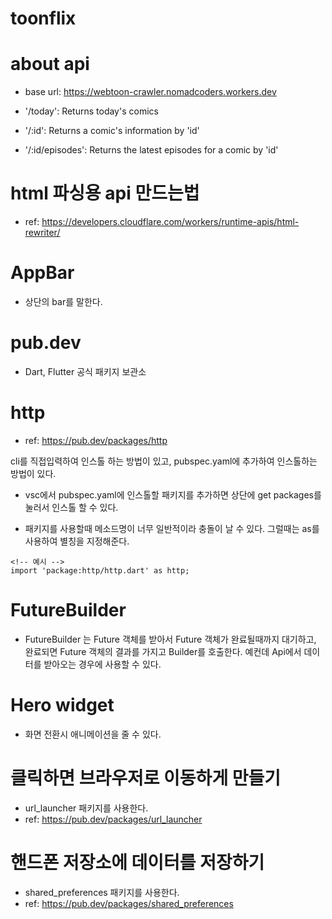 # toonflix

# about api

- base url: https://webtoon-crawler.nomadcoders.workers.dev

- '/today': Returns today's comics
- '/:id': Returns a comic's information by 'id'
- '/:id/episodes': Returns the latest episodes for a comic by 'id'

# html 파싱용 api 만드는법

- ref: https://developers.cloudflare.com/workers/runtime-apis/html-rewriter/

# AppBar

- 상단의 bar를 말한다.

# pub.dev

- Dart, Flutter 공식 패키지 보관소

# http

- ref: https://pub.dev/packages/http

cli를 직접입력하여 인스톨 하는 방법이 있고, pubspec.yaml에 추가하여 인스톨하는 방법이 있다.

- vsc에서 pubspec.yaml에 인스톨할 패키지를 추가하면 상단에 get packages를 눌러서 인스톨 할 수 있다.

- 패키지를 사용할때 메소드명이 너무 일반적이라 충돌이 날 수 있다. 그럴때는 as를 사용하여 별칭을 지정해준다.

```
<!-- 예시 -->
import 'package:http/http.dart' as http;
```

# FutureBuilder

- FutureBuilder 는 Future 객체를 받아서 Future 객체가 완료될때까지 대기하고, 완료되면 Future 객체의 결과를 가지고 Builder를 호출한다. 예컨데 Api에서 데이터를 받아오는 경우에 사용할 수 있다.

# Hero widget

- 화면 전환시 애니메이션을 줄 수 있다.

# 클릭하면 브라우저로 이동하게 만들기

- url_launcher 패키지를 사용한다.
- ref: https://pub.dev/packages/url_launcher

# 핸드폰 저장소에 데이터를 저장하기

- shared_preferences 패키지를 사용한다.
- ref: https://pub.dev/packages/shared_preferences
